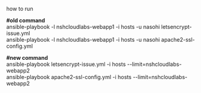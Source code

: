 how to run

<b>#old command</b> <br>
ansible-playbook -l nshcloudlabs-webapp1 -i hosts -u nasohi letsencrypt-issue.yml <br>
ansible-playbook -l nshcloudlabs-webapp1 -i hosts -u nasohi apache2-ssl-config.yml 


<b>#new command</b> <br>
ansible-playbook letsencrypt-issue.yml -i hosts --limit=nshcloudlabs-webapp2 <br>
ansible-playbook apache2-ssl-config.yml -i hosts --limit=nshcloudlabs-webapp2

